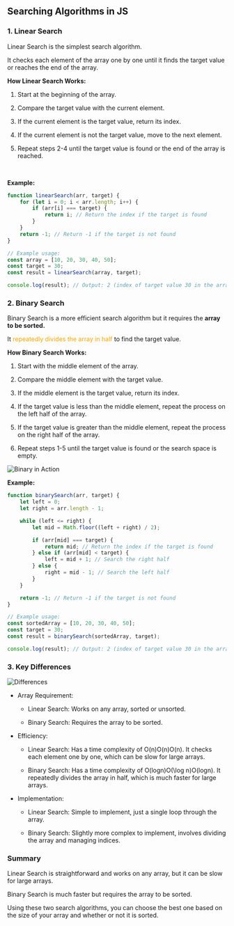 ## Searching Algorithms in JS

### 1. Linear Search
Linear Search is the simplest search algorithm. 

It checks each element of the array one by one until it finds the target value or reaches the end of the array.

**How Linear Search Works:**

1. Start at the beginning of the array.

2. Compare the target value with the current element.

3. If the current element is the target value, return its index.

4. If the current element is not the target value, move to the next element.

5. Repeat steps 2-4 until the target value is found or the end of the array is reached.

&nbsp;

**Example:** 

```javascript
function linearSearch(arr, target) {
    for (let i = 0; i < arr.length; i++) {
        if (arr[i] === target) {
            return i; // Return the index if the target is found
        }
    }
    return -1; // Return -1 if the target is not found
}

// Example usage:
const array = [10, 20, 30, 40, 50];
const target = 30;
const result = linearSearch(array, target);

console.log(result); // Output: 2 (index of target value 30 in the array)
```


### 2. Binary Search
Binary Search is a more efficient search algorithm but it requires the **array to be sorted.**

It <span style="color:orange">repeatedly divides the array in half</span> to find the target value.

**How Binary Search Works:**

1. Start with the middle element of the array.

2. Compare the middle element with the target value.

3. If the middle element is the target value, return its index.

4. If the target value is less than the middle element, repeat the process on the left half of the array.

5. If the target value is greater than the middle element, repeat the process on the right half of the array.

6. Repeat steps 1-5 until the target value is found or the search space is empty.

![Binary in Action](https://upload.wikimedia.org/wikipedia/commons/9/9c/Optimal-binary-search-tree-from-sorted-array.gif?20200610182412)

**Example:** 

```javascript
function binarySearch(arr, target) {
    let left = 0;
    let right = arr.length - 1;

    while (left <= right) {
        let mid = Math.floor((left + right) / 2);

        if (arr[mid] === target) {
            return mid; // Return the index if the target is found
        } else if (arr[mid] < target) {
            left = mid + 1; // Search the right half
        } else {
            right = mid - 1; // Search the left half
        }
    }

    return -1; // Return -1 if the target is not found
}

// Example usage:
const sortedArray = [10, 20, 30, 40, 50];
const target = 30;
const result = binarySearch(sortedArray, target);

console.log(result); // Output: 2 (index of target value 30 in the array)
```

### **3. Key Differences**

![Differences](https://www.doabledanny.com/static/08327c46dbd718a1d2c0c65bd05b801b/1.gif)

- Array Requirement:

    + Linear Search: Works on any array, sorted or unsorted.

    + Binary Search: Requires the array to be sorted.

- Efficiency:
    + Linear Search: Has a time complexity of O(n)O(n)O(n). It checks each element one by one, which can be slow for large arrays.

    + Binary Search: Has a time complexity of O(log⁡n)O(\log n)O(logn). It repeatedly divides the array in half, which is much faster for large arrays.


- Implementation:
    + Linear Search: Simple to implement, just a single loop through the array.

    + Binary Search: Slightly more complex to implement, involves dividing the array and managing indices.


### **Summary**
Linear Search is straightforward and works on any array, but it can be slow for large arrays.

Binary Search is much faster but requires the array to be sorted.

Using these two search algorithms, you can choose the best one based on the size of your array and whether or not it is sorted.
